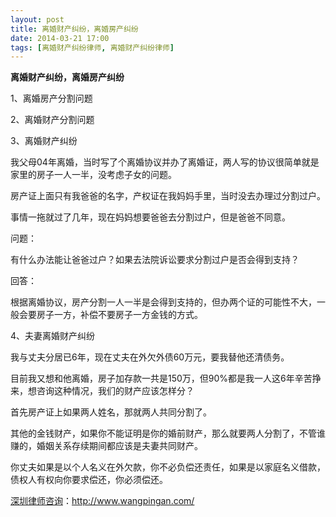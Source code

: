 ```yaml
---
layout: post
title: 离婚财产纠纷，离婚房产纠纷
date: 2014-03-21 17:00
tags: [离婚财产纠纷律师, 离婚财产纠纷律师]
---
```

<strong>离婚财产纠纷，离婚房产纠纷</strong>

1、离婚房产分割问题

2、离婚财产分割问题

3、离婚财产纠纷

我父母04年离婚，当时写了个离婚协议并办了离婚证，两人写的协议很简单就是家里的房子一人一半，没考虑子女的问题。

房产证上面只有我爸爸的名字，产权证在我妈妈手里，当时没去办理过分割过户。

事情一拖就过了几年，现在妈妈想要爸爸去分割过户，但是爸爸不同意。

问题：

有什么办法能让爸爸过户？如果去法院诉讼要求分割过户是否会得到支持？

回答：

根据离婚协议，房产分割一人一半是会得到支持的，但办两个证的可能性不大，一般会要房子一方，补偿不要房子一方金钱的方式。

4、夫妻离婚财产纠纷

我与丈夫分居已6年，现在丈夫在外欠外债60万元，要我替他还清债务。

目前我又想和他离婚，房子加存款一共是150万，但90%都是我一人这6年辛苦挣来，想咨询这种情况，我们的财产应该怎样分？

首先房产证上如果两人姓名，那就两人共同分割了。

其他的金钱财产，如果你不能证明是你的婚前财产，那么就要两人分割了，不管谁赚的，婚姻关系存续期间都应该是夫妻共同财产。

你丈夫如果是以个人名义在外欠款，你不必负偿还责任，如果是以家庭名义借款，债权人有权向你要求偿还，你必须偿还。

<a href="http://www.wangpingan.com/">深圳律师咨询</a>：<a href="http://www.wangpingan.com/">http://www.wangpingan.com/</a>

